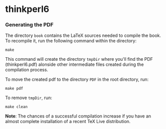 # thinkperl6

### Generating the PDF

The directory `book` contains the LaTeX sources needed to compile the book.
To recompile it, run the following command within the directory:
```
make
```
This command will create the directory `tmpDir` where you'll find the PDF (thinkperl6.pdf)
alonside other intermediate files created during the compilation process.

To move the created pdf to the directory `PDF` in the root directory, run:
```
make pdf
```

To remove `tmpDir`, run:
```
make clean
```
**Note**: The chances of a successful compilation increase if you have an almost
complete installation of a recent TeX Live distribution.


